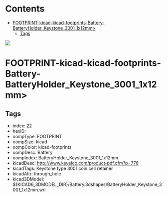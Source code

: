 



Contents
========

* [FOOTPRINT-kicad-kicad-footprints-Battery-BatteryHolder_Keystone_3001_1x12mm>](#footprint-kicad-kicad-footprints-battery-batteryholder_keystone_3001_1x12mm)
	* [Tags](#tags)
  
![][im]
# FOOTPRINT-kicad-kicad-footprints-Battery-BatteryHolder_Keystone_3001_1x12mm>

## Tags

- index: 22
- hexID: 
- oompType: FOOTPRINT
- oompSize: kicad
- oompColor: kicad-footprints
- oompDesc: Battery
- oompIndex: BatteryHolder_Keystone_3001_1x12mm
- kicadDesc: http://www.keyelco.com/product-pdf.cfm?p=778
- kicadTags: Keystone type 3001 coin cell retainer
- kicadAttr: through_hole
- kicad3DModel: ${KICAD6_3DMODEL_DIR}/Battery.3dshapes/BatteryHolder_Keystone_3001_1x12mm.wrl



[im]: image.png

